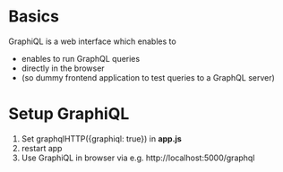 # Basics

GraphiQL is a web interface which enables to

- enables to run GraphQL queries
- directly in the browser
- (so dummy frontend application to test queries to a GraphQL server)

# Setup GraphiQL

1. Set graphqlHTTP({graphiql: true}) in **app.js**
2. restart app
3. Use GraphiQL in browser via e.g. http://localhost:5000/graphql
